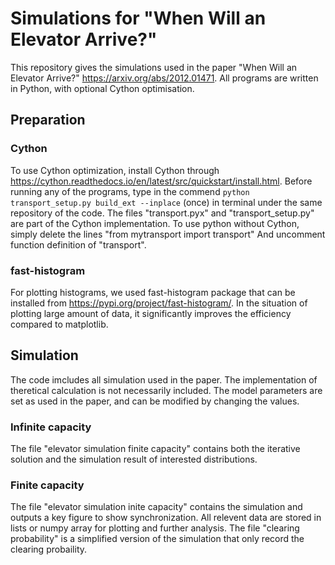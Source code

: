 # Simulations for "When Will an Elevator Arrive?"
This repository gives the simulations used in the paper "When Will an Elevator Arrive?" https://arxiv.org/abs/2012.01471. All programs are written in Python, with optional Cython optimisation.

## Preparation
### Cython
To use Cython optimization, install Cython through https://cython.readthedocs.io/en/latest/src/quickstart/install.html.
Before running any of the programs, type in the commend `python transport_setup.py build_ext --inplace` (once) in terminal under the same repository of the code. 
The files "transport.pyx" and "transport_setup.py" are part of the Cython implementation. To use python without Cython, simply delete the lines "from mytransport import transport"
And uncomment function definition of "transport".

### fast-histogram
For plotting histograms, we used fast-histogram package that can be installed from https://pypi.org/project/fast-histogram/. In the situation of plotting large amount of data, it significantly improves the efficiency compared to matplotlib.

## Simulation
The code imcludes all simulation used in the paper. The implementation of theretical calculation is not necessarily included. The model parameters are set as used in the paper, and can be modified by changing the values. 
### Infinite capacity
The file "elevator simulation finite capacity" contains both the iterative solution and the simulation result of interested distributions. 
### Finite capacity
The file "elevator simulation inite capacity" contains the simulation and outputs a key figure to show synchronization. All relevent data are stored in lists or numpy array for plotting and further analysis. The file "clearing probability" is a simplified version of the simulation that only record the clearing probaility.

